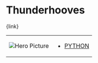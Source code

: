 # Thunderhooves 

{link}
<table>
<tr>
<td>

![Hero Picture](hero.png?raw=true "Hero Picture")

</td>
<td>
<ul>
<li>

[PYTHON](Thunderhooves.py)

</li>
</td>
</tr>
<table>